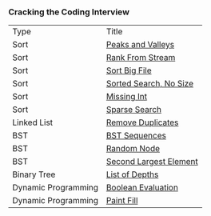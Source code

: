 
### Cracking the Coding Interview

<table>
  <tr>
    <td>Type</td>
    <td>Title</td>
  </tr>
  <tr>
    <td>Sort</td>
    <td><a href="../assets/sort/questions/_peaks_and_valleys/peaks_and_valleys.js">Peaks and Valleys</a></td>
  </tr>
  <tr>
    <td>Sort</td>
    <td><a href="../assets/sort/questions/_rank_from_stream/rank_from_stream.js">Rank From Stream</a></td>
  </tr>
  <tr>
    <td>Sort</td>
    <td><a href="../assets/sort/questions/_sort_big_file/sort_big_file.js">Sort Big File</a></td>
  </tr>
  <tr>
    <td>Sort</td>
    <td><a href="../assets/sort/questions/sorted_search_no_size/sorted_search_no_size.js">Sorted Search, No Size</a></td>
  </tr>
  <tr>
    <td>Sort</td>
    <td><a href="../assets/sort/questions/_missing_int/missing_int.js">Missing Int</a></td>
  </tr>
  <tr>
    <td>Sort</td>
    <td><a href="../assets/sort/questions/_sparse_search/sparse_search.js">Sparse Search</a></td>
  </tr>
  <tr>
    <td>Linked List</td>
    <td><a href="../assets/linked_lists/questions/remove_duplicates/remove_duplicates.js">Remove Duplicates</a></td>
  </tr>
  <tr>
    <td>BST</td>
    <td><a href="../assets/graphs/questions/bst/bst_sequences/bst_sequences.js">BST Sequences</a></td>
  </tr>
  <tr>
    <td>BST</td>
    <td><a href="../assets/graphs/questions/bst/random_node/random_node.js">Random Node</a></td>
  </tr>
  <tr>
    <td>BST</td>
    <td><a href="../assets/graphs/questions/bst/second_largest_element/second_largest_element.js">Second Largest Element</a></td>
  </tr>
  <tr>
    <td>Binary Tree</td>
    <td><a href="../assets/graphs/questions/binary_tree/list_of_depths/list_of_depths.js">List of Depths</a></td>
  </tr>
  <tr>
    <td>Dynamic Programming</td>
    <td><a href="../assets/dynamic_programming/questions/_boolean_evaluation/boolean_evaluation.js">Boolean Evaluation</a></td>
  </tr>
  <tr>
    <td>Dynamic Programming</td>
    <td><a href="../assets/dynamic_programming/questions/_paint_fill/paint_fill.js">Paint Fill</a></td>
  </tr>
</table>
